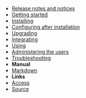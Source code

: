 - [Release notes and notices](./release/release)
- [Getting started](./start/starting)
- [Installing](./installation/install)
- [Configuring after installation](./configuration/config)
- [Upgrading](./upgrade/upgrade)
- [Integrating](./integration/integration)
- [Using](./functional/using)
- [Administering the users](./admin/admin)
- [Troubleshooting](./support/troubleshooting)
- **Manual**
- [Markdown](markdown)
- **Links**
- [Access](http://10.200.14.232:9086/icr/)
- [Source](https://github.com/benamrou/controlRoom)
